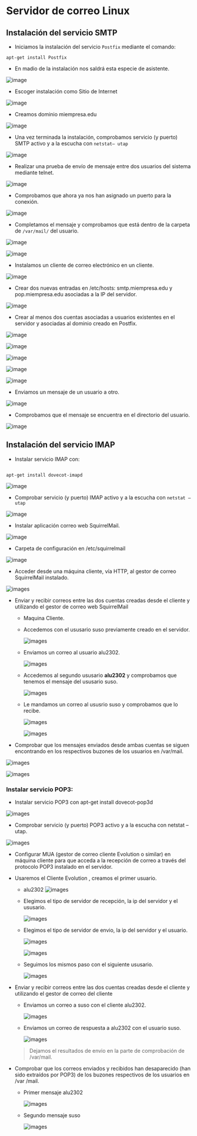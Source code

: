 # Servidor de correo Linux

## Instalación del servicio SMTP

* Iniciamos la instalación del servicio `Postfix` mediante el comando:

```
apt-get install Postfix
```

* En madio de la instalación nos saldrá esta especie de asistente.

![image](images/000214.png)

* Escoger instalación como Sitio de Internet

![image](images/000215.png)

* Creamos dominio miempresa.edu

![image](images/000216.png)

* Una vez terminada la instalación, comprobamos servicio (y puerto) SMTP activo y a la escucha con `netstat– utap`

![image](images/000217.png)

* Realizar  una  prueba  de  envío  de  mensaje  entre  dos  usuarios  del  sistema  mediante
telnet.

![image](images/000219.png)

* Comprobamos que ahora ya nos han asignado un puerto para la conexión.

![image](images/000220.png)

* Completamos el mensaje y comprobamos que está dentro de la carpeta de `/var/mail/` del usuario.

![image](images/000221.png)

![image](images/000222.png)

* Instalamos un cliente de correo electrónico en un cliente.

![image](images/000225.png)

* Crear  dos  nuevas  entradas  en  /etc/hosts:  smtp.miempresa.edu  y  pop.miempresa.edu
asociadas a la IP del servidor.

![image](images/000224.png)

* Crear al menos dos cuentas asociadas a usuarios existentes en el servidor y asociadas al
dominio creado en Postfix.

![image](images/000226.png)

![image](images/000227.png)

![image](images/000228.png)

![image](images/000229.png)

![image](images/000230.png)

* Enviamos un mensaje de un usuario a otro.

![image](images/000231.png)

* Comprobamos que el mensaje se encuentra en el directorio del usuario.

![image](images/000232.png)

## Instalación del servicio IMAP

* Instalar servicio IMAP con:

```console

apt-get install dovecot-imapd

```

![image](images/000233.png)

* Comprobar servicio (y puerto) IMAP activo y a la escucha con `netstat –utap`

![image](images/000234.png)

* Instalar aplicación correo web SquirrelMail.

![image](images/000236.png)

* Carpeta de configuración en /etc/squirrelmail

![image](images/000237.png)

* Acceder desde una máquina cliente, vía HTTP, al gestor de correo SquirrelMail instalado.

![images](images/000242.png)

* Enviar  y  recibir  correos  entre  las  dos  cuentas  creadas  desde  el  cliente  y  utilizando  el gestor de correo web SquirrelMail

  * Maquina Cliente.

  * Accedemos con el ususario suso previamente creado en el servidor.

    ![images](images/000243.png)

  * Enviamos un correo al usuario alu2302.

    ![images](images/000247.png)

  * Accedemos al segundo ususario **alu2302** y comprobamos que tenemos el mensaje del ususario suso.

    ![images](images/000248.png)

  * Le mandamos un correo al ususrio suso y comprobamos que lo recibe.

    ![images](images/000250.png)

    ![images](images/000251.png)

* Comprobar que los mensajes enviados desde ambas cuentas se siguen encontrando en
los respectivos buzones de los usuarios en /var/mail.

![images](images/000249.png)

![images](images/000252.png)

### Instalar servicio POP3:

* Instalar servicio POP3 con apt-get install dovecot-pop3d

![images](images/000253.png)

* Comprobar servicio (y puerto) POP3 activo y a la escucha con netstat –utap.

![images](images/000254.png)

* Configurar  MUA  (gestor  de  correo  cliente  Evolution  o  similar)  en  máquina  cliente  para que  acceda  a  la  recepción  de  correo  a  través  del  protocolo  POP3  instalado  en  el servidor.

* Usaremos el Cliente Evolution , creamos el primer usuario.

  * alu2302
    ![images](images/000255.png)

  * Elegimos el tipo de servidor de recepción, la ip del servidor y el ususario.

    ![images](images/000256.png)

  * Elegimos el tipo de servidor de envio, la ip del servidor y el usuario.

    ![images](images/000257.png)

    ![images](images/000258.png)

  * Seguimos los mismos paso con el siguiente ususario.

    ![images](images/000259.png)
* Enviar y  recibir  correos  entre  las  dos  cuentas  creadas  desde  el  cliente  y  utilizando  el gestor de correo del cliente

  * Enviamos un correo a suso con el cliente alu2302.

    ![images](images/000260.png)

  * Enviamos un correo de respuesta a alu2302 con el usuario suso.

    ![images](images/000262.png)

  > Dejamos el resultados de envio en la parte de comprobación de /var/mail.

* Comprobar  que  los  correos  enviados  y  recibidos  han  desaparecido  (han  sido  extraídos
por POP3) de los buzones respectivos de los usuarios en /var
/mail.

  * Primer mensaje alu2302

    ![images](images/000261.png)

  * Segundo mensaje suso

    ![images](images/000263.png)
